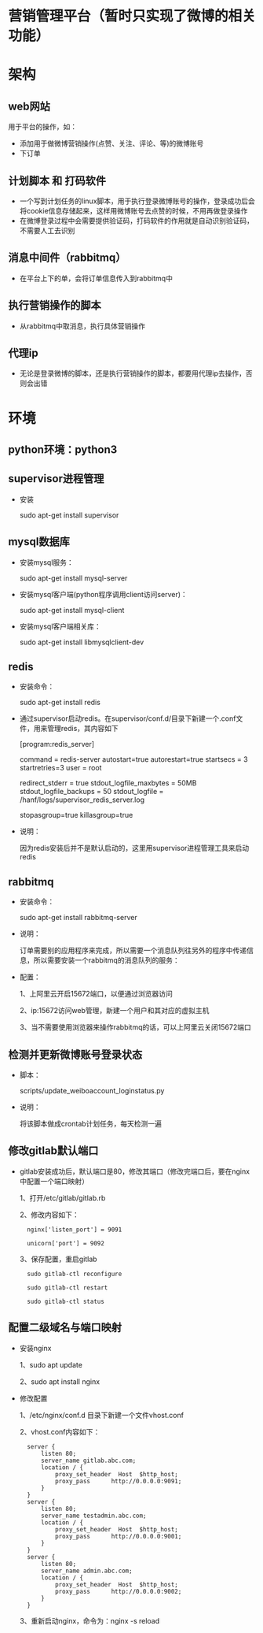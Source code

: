 
# 营销管理平台（暂时只实现了微博的相关功能）

# 架构
## web网站
用于平台的操作，如：
- 添加用于做微博营销操作(点赞、关注、评论、等)的微博账号
- 下订单

## 计划脚本 和 打码软件
- 一个写到计划任务的linux脚本，用于执行登录微博账号的操作，登录成功后会将cookie信息存储起来，这样用微博账号去点赞的时候，不用再做登录操作
- 在微博登录过程中会需要提供验证码，打码软件的作用就是自动识别验证码，不需要人工去识别

## 消息中间件（rabbitmq）
- 在平台上下的单，会将订单信息传入到rabbitmq中

## 执行营销操作的脚本
- 从rabbitmq中取消息，执行具体营销操作

## 代理ip
- 无论是登录微博的脚本，还是执行营销操作的脚本，都要用代理ip去操作，否则会出错


# 环境
## python环境：python3

## supervisor进程管理
- 安装

    sudo apt-get install supervisor

## mysql数据库
- 安装mysql服务：

    sudo apt-get install mysql-server
- 安装mysql客户端(python程序调用client访问server)：
    
    sudo apt-get install mysql-client
    
- 安装mysql客户端相关库：

    sudo apt-get install libmysqlclient-dev

## redis
- 安装命令：

    sudo apt-get install redis

- 通过supervisor启动redis。在supervisor/conf.d/目录下新建一个.conf文件，用来管理redis，其内容如下

    
    [program:redis_server]

    command     = redis-server
    autostart=true
    autorestart=true
    startsecs   = 3
    startretries=3
    user        = root
    
    redirect_stderr         = true
    stdout_logfile_maxbytes = 50MB
    stdout_logfile_backups  = 50
    stdout_logfile          = /hanf/logs/supervisor_redis_server.log
    
    stopasgroup=true
    killasgroup=true


- 说明：

    因为redis安装后并不是默认启动的，这里用supervisor进程管理工具来启动redis


## rabbitmq
- 安装命令：

    sudo apt-get install rabbitmq-server
    
- 说明：
    
    订单需要别的应用程序来完成，所以需要一个消息队列往另外的程序中传递信息，所以需要安装一个rabbitmq的消息队列的服务：
    
- 配置：

    1、上阿里云开启15672端口，以便通过浏览器访问
    
    2、ip:15672访问web管理，新建一个用户和其对应的虚拟主机
    
    3、当不需要使用浏览器来操作rabbitmq的话，可以上阿里云关闭15672端口


## 检测并更新微博账号登录状态
- 脚本：

    scripts/update_weiboaccount_loginstatus.py

- 说明：

    将该脚本做成crontab计划任务，每天检测一遍



## 修改gitlab默认端口

- gitlab安装成功后，默认端口是80，修改其端口（修改完端口后，要在nginx中配置一个端口映射）

    1、打开/etc/gitlab/gitlab.rb
    
    2、修改内容如下：
    
        nginx['listen_port'] = 9091
        
        unicorn['port'] = 9092
        
    3、保存配置，重启gitlab
    
        sudo gitlab-ctl reconfigure
        
        sudo gitlab-ctl restart
        
        sudo gitlab-ctl status
        
        
## 配置二级域名与端口映射
- 安装nginx    

    1、sudo apt update
    
    2、sudo apt install nginx
    
- 修改配置

    1、/etc/nginx/conf.d 目录下新建一个文件vhost.conf
    
    2、vhost.conf内容如下：
    
        server {
            listen 80;
            server_name gitlab.abc.com;
            location / { 
                proxy_set_header  Host  $http_host;
                proxy_pass      http://0.0.0.0:9091;
            }   
        }
        server {
            listen 80; 
            server_name testadmin.abc.com;
            location / { 
                proxy_set_header  Host  $http_host;
                proxy_pass      http://0.0.0.0:9001;
            }   
        }
        server {
            listen 80; 
            server_name admin.abc.com;
            location / { 
                proxy_set_header  Host  $http_host;
                proxy_pass      http://0.0.0.0:9002;
            }   
        }

    3、重新启动nginx，命令为：nginx -s reload
